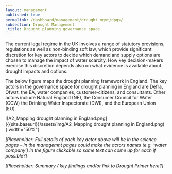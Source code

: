 ```yaml
---
layout: management
published: true
permalink: /dashboard/management/drought_mgmt/dpgs/
subsection: Drought Management
_title: Drought planning governance space
---
```


The current legal regime in the UK involves a range of statutory provisions, regulations as well as non-binding soft law, which provide significant discretion for key actors to decide which demand and supply options are chosen to manage the impact of water scarcity. How key decision-makers exercise this discretion depends also on what evidence is available about drought impacts and options.

The below figure maps the drought planning framework in England. The key actors in the governance space for drought planning in England are Defra, Ofwat, the EA, water companies, customer-citizens, and consultants. Other actors include Natural England (NE), the Consumer Council for Water (CCW) the Drinking Water Inspectorate (DWI), and the European Union (EU). 

![A2_Mapping drought planning in England.png]({{site.baseurl}}/assets/img/A2_Mapping drought planning in England.png){:width="50%"}

_[Placeholder: Full details of each key actor above will be in the science pages – in the managemnt pages could make the actors names (e.g. ‘water company’) in the figure clickable so some text can come up for each if possible?]_

_[Placeholder: Summary / key findings and/or link to Drought Primer here?]_
